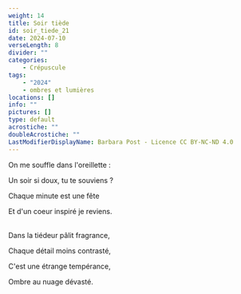 ```yaml
---
weight: 14
title: Soir tiède
id: soir_tiede_21
date: 2024-07-10
verseLength: 8
divider: ""
categories:
    - Crépuscule
tags:
    - "2024"
    - ombres et lumières
locations: []
info: ""
pictures: []
type: default
acrostiche: ""
doubleAcrostiche: ""
LastModifierDisplayName: Barbara Post - Licence CC BY-NC-ND 4.0
---
```

On me souffle dans l'oreillette :

Un soir si doux, tu te souviens ?

Chaque minute est une fête

Et d'un coeur inspiré je reviens.

 \
Dans la tiédeur pâlit fragrance,

Chaque détail moins contrasté,

C'est une étrange tempérance,

Ombre au nuage dévasté.
